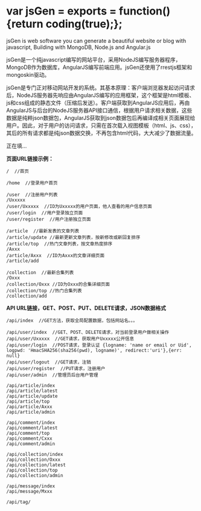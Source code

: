 var jsGen = exports = function() {return coding(true);};
========================================================

jsGen is web software you can generate a beautiful website or blog with javascript, Building with MongoDB, Node.js and Angular.js


jsGen是一个纯javascript编写的网站平台，采用NodeJS编写服务器程序，MongoDB作为数据库，AngularJS编写前端应用。jsGen还使用了rrestjs框架和mongoskin驱动。

jsGen是专门正对移动网站开发的系统。其基本原理：客户端浏览器发起访问请求后，NodeJS服务器先响应由AngularJS编写的应用框架，这个框架是html模板、js和css组成的静态文件（压缩后发送）。客户端获取到AngularJS应用后，再由AngularJS与后台的NodeJS服务器API接口通信，根据用户请求相关数据，这些数据是纯粹json数据包，AngularJS获取到json数据包后再编译成相关页面展现给用户。因此，对于用户的访问请求，只需在首次载入视图模板（html、js、css），其后的所有请求都是纯json数据交换，不再包含html代码，大大减少了数据流量。

正在填...


**页面URL链接示例：**

    /  //首页

    /home  //登录用户首页

    /user  //注册用户列表
    /Uxxxxx
    /user/Uxxxxx  //ID为Uxxxxx的用户页面，他人查看的用户信息页面
    /user/login  //用户登录独立页面
    /user/register  //用户注册独立页面

    /article  //最新发表的文章列表
    /article/update //最新更新文章列表，按新修改或新回复排序
    /article/top  //热门文章列表，按文章热度排序
    /Axxx
    /article/Axxx  //ID为Axxx的文章详细页面
    /article/add

    /collection  //最新合集列表
    /Oxxx
    /collection/Oxxx //ID为Oxxx的合集详细页面
    /collection/top //热门合集列表
    /collection/add



**API URL链接，GET、POST、PUT、DELETE请求，JSON数据格式**

    /api/index  //GET方法，获取全局配置数据，包括网站名。。。

    /api/user/index  //GET、POST、DELETE请求，对当前登录用户做相关操作
    /api/user/Uxxxxx  //GET请求，获取用户Uxxxxx公开信息
    /api/user/login  //POST请求，登录认证 {logname: 'name or email or Uid', logpwd: 'HmacSHA256(sha256(pwd), logname)', redirect:'uri'},{err: null}
    /api/user/logout  //GET请求，注销
    /api/user/register  //PUT请求，注册用户
    /api/user/admin  //管理员后台用户管理

    /api/article/index
    /api/article/latest
    /api/article/update
    /api/article/top
    /api/article/Axxx
    /api/article/admin

    /api/comment/index
    /api/comment/latest
    /api/comment/top
    /api/comment/Cxxx
    /api/comment/admin

    /api/collection/index
    /api/collection/Oxxx
    /api/collection/latest
    /api/collection/top
    /api/collection/admin

    /api/message/index
    /api/message/Mxxx

    /api/tag/
